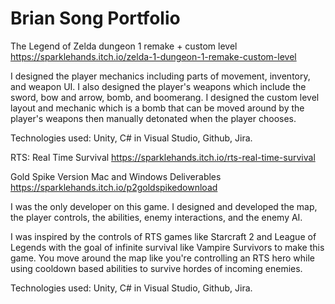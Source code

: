 # Brian Song Portfolio

The Legend of Zelda dungeon 1 remake + custom level
https://sparklehands.itch.io/zelda-1-dungeon-1-remake-custom-level

I designed the player mechanics including parts of movement, inventory, and weapon UI. I also designed the player's weapons which include the sword, bow and arrow, bomb, and boomerang. I designed the custom level layout and mechanic which is a bomb that can be moved around by the player's weapons then manually detonated when the player chooses.

Technologies used: Unity, C# in Visual Studio, Github, Jira.



RTS: Real Time Survival
https://sparklehands.itch.io/rts-real-time-survival

Gold Spike Version Mac and Windows Deliverables
https://sparklehands.itch.io/p2goldspikedownload

I was the only developer on this game. I designed and developed the map, the player controls, the abilities, enemy interactions, and the enemy AI.

I was inspired by the controls of RTS games like Starcraft 2 and League of Legends with the goal of infinite survival like Vampire Survivors to make this game. You move around the map like you're controlling an RTS hero while using cooldown based abilities to survive hordes of incoming enemies.

Technologies used: Unity, C# in Visual Studio, Github, Jira.
